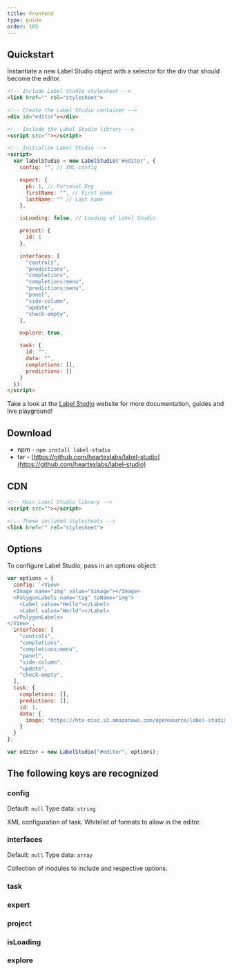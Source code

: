 ```yaml
---
title: Frontend
type: guide
order: 105
---
```


## Quickstart

Instantiate a new Label Studio object with a selector for the div that should become the editor.

```html
<!-- Include Label Studio stylesheet -->
<link href="" rel="stylesheet">

<!-- Create the Label Studio container -->
<div id="editor"></div>

<!-- Include the Label Studio library -->
<script src=""></script>

<!-- Initialize Label Studio -->
<script>
  var labelStudio = new LabelStudio('#editor', {
    config: "", // XML config

    expert: {
      pk: 1, // Personal Key
      firstName: "", // First name
      lastName: "" // Last name
    },

    isLoading: false, // Loading of Label Studio

    project: {
      id: 1
    },

    interfaces: [
      "controls",
      "predictions",
      "completions",
      "completions:menu",
      "predictions:menu",
      "panel",
      "side-column",
      "update",
      "check-empty",
    ],

    explore: true,

    task: {
      id: "",
      data: "",
      completions: [],
      predictions: []
    }
  });
</script>
```

Take a look at the [Label Studio]("https://labelstud.io") website for more documentation, guides and live playground!

## Download
- npm - `npm install label-studio`
- tar - [https://github.com/heartexlabs/label-studio](https://github.com/heartexlabs/label-studio)

## CDN
```html
<!-- Main Label Studio library -->
<script src=""></script>

<!-- Theme included stylesheets -->
<link href="" rel="stylesheet">
```

## Options

To configure Label Studio, pass in an options object:

```javascript
var options = {
  config: `<View>
  <Image name="img" value="$image"></Image>
  <PolygonLabels name="tag" toName="img">
    <Label value="Hello"></Label>
    <Label value="World"></Label>  
  </PolygonLabels>
</View>`,
  interfaces: [
    "controls",
    "completions",
    "completions:menu",
    "panel",
    "side-column",
    "update",
    "check-empty",
  ],
  task: {
    completions: [],
    predictions: [],
    id: 1,
    data: {
      image: "https://htx-misc.s3.amazonaws.com/opensource/label-studio/examples/images/nick-owuor-astro-nic-visuals-wDifg5xc9Z4-unsplash.jpg"
    }
  }
};

var editor = new LabelStudio("#editor", options);
```

## The following keys are recognized

### config

Default: `null`
Type data: `string`

XML configuration of task. Whitelist of formats to allow in the editor.

### interfaces

Default: `null`
Type data: `array`

Collection of modules to include and respective options.

### task

### expert

### project

### isLoading

### explore
